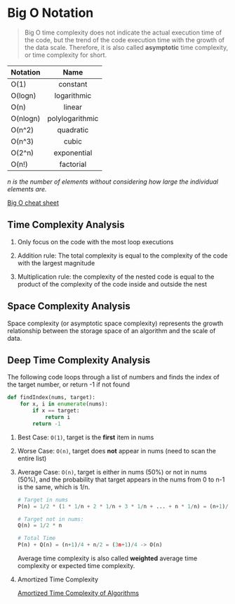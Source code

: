 # Big O Notation

> Big O time complexity does not indicate the actual execution time of the code, but the trend of the code execution time with the growth of the data scale. Therefore, it is also called **asymptotic** time complexity, or time complexity for short.

| Notation   | Name            |
| ---------- | :-------------: |
| O(1)       | constant        |
| O(logn)    | logarithmic     |
| O(n)       | linear          |
| O(nlogn)   | polylogarithmic |
| O(n^2)     | quadratic       |
| O(n^3)     | cubic           |
| O(2^n)     | exponential     |
| O(n!)      | factorial       |

_n is the number of elements without considering how large the individual elements are._

[Big O cheat sheet](https://www.bigocheatsheet.com)

## Time Complexity Analysis

1. Only focus on the code with the most loop executions

2. Addition rule: The total complexity is equal to the complexity of the code with the largest magnitude

3. Multiplication rule: the complexity of the nested code is equal to the product of the complexity of the code inside and outside the nest

## Space Complexity Analysis

Space complexity (or asymptotic space complexity) represents the growth relationship between the storage space of an algorithm and the scale of data.

## Deep Time Complexity Analysis

The following code loops through a list of numbers and finds the index of the target number, or return -1 if not found

```py
def findIndex(nums, target):
    for x, i in enumerate(nums):
        if x == target:
            return i
        return -1
```

1. Best Case: `O(1)`, target is the **first** item in nums

2. Worse Case: `O(n)`, target does **not** appear in nums (need to scan the entire list)

3. Average Case: `O(n)`, target is either in nums (50%) or not in nums (50%), and the probability that target appears in the nums from 0 to n-1 is the same, which is 1/n.

   ```py
   # Target in nums
   P(n) = 1/2 * (1 * 1/n + 2 * 1/n + 3 * 1/n + ... + n * 1/n) = (n+1)/4

   # Target not in nums:
   Q(n) = 1/2 * n

   # Total Time
   P(n) + Q(n) = (n+1)/4 + n/2 = (3n+1)/4 -> O(n)
   ```

   Average time complexity is also called **weighted** average time complexity or expected time complexity.

4. Amortized Time Complexity

   [Amortized Time Complexity of Algorithms](https://medium.com/@satorusasozaki/amortized-time-in-the-time-complexity-of-an-algorithm-6dd9a5d38045)